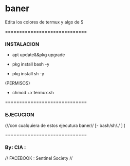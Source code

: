 # baner
Edita los colores de termux y algo de $

=============================
### INSTALACION ### 

- apt update&&pkg upgrade

- pkg install bash -y

- pkg install sh -y

(PERMISOS)
- chmod +x termux.sh

=============================

### EJECUCION ###

(//con cualquiera de estos ejecutura baner//
[- bash/sh/./ ] )


=============================


### By: CIA : 
// FACEBOOK : Sentinel Society //
